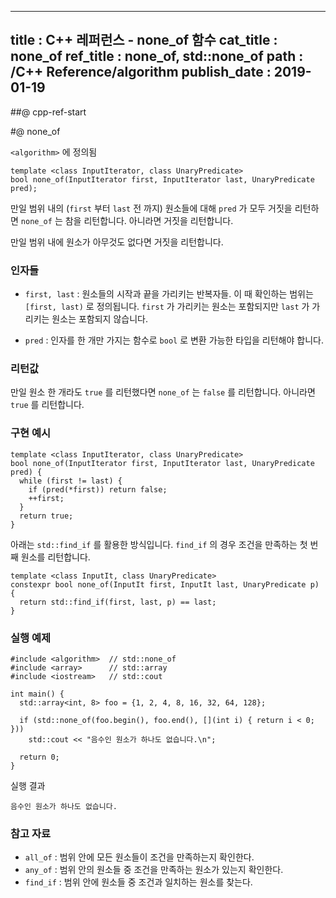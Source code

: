 ----------------
title : C++ 레퍼런스 - none_of 함수
cat_title : none_of
ref_title : none_of, std::none_of
path : /C++ Reference/algorithm
publish_date : 2019-01-19
----------------

##@ cpp-ref-start

#@ none_of

`<algorithm>` 에 정의됨

```cpp-formatted
template <class InputIterator, class UnaryPredicate>
bool none_of(InputIterator first, InputIterator last, UnaryPredicate pred);
```

만일 범위 내의 (`first` 부터 `last` 전 까지) 원소들에 대해 `pred` 가 모두 거짓을 리턴하면 `none_of` 는 참을 리턴합니다. 아니라면 거짓을 리턴합니다.

만일 범위 내에 원소가 아무것도 없다면 거짓을 리턴합니다.

### 인자들

* `first, last` : 원소들의 시작과 끝을 가리키는 반복자들. 이 때 확인하는 범위는 `[first, last)` 로 정의됩니다. `first` 가 가리키는 원소는 포함되지만 `last` 가 가리키는 원소는 포함되지 않습니다.

* `pred` : 인자를 한 개만 가지는 함수로 `bool` 로 변환 가능한 타입을 리턴해야 합니다.

### 리턴값

만일 원소 한 개라도 `true` 를 리턴했다면 `none_of` 는 `false` 를 리턴합니다. 아니라면 `true` 를 리턴합니다.

### 구현 예시

```cpp-formatted
template <class InputIterator, class UnaryPredicate>
bool none_of(InputIterator first, InputIterator last, UnaryPredicate pred) {
  while (first != last) {
    if (pred(*first)) return false;
    ++first;
  }
  return true;
}
```

아래는 `std::find_if` 를 활용한 방식입니다. `find_if` 의 경우 조건을 만족하는 첫 번째 원소를 리턴합니다.

```cpp-formatted
template <class InputIt, class UnaryPredicate>
constexpr bool none_of(InputIt first, InputIt last, UnaryPredicate p) {
  return std::find_if(first, last, p) == last;
}
```

### 실행 예제

```cpp-formatted
#include <algorithm>  // std::none_of
#include <array>      // std::array
#include <iostream>   // std::cout

int main() {
  std::array<int, 8> foo = {1, 2, 4, 8, 16, 32, 64, 128};

  if (std::none_of(foo.begin(), foo.end(), [](int i) { return i < 0; }))
    std::cout << "음수인 원소가 하나도 없습니다.\n";

  return 0;
}
```

실행 결과

```exec
음수인 원소가 하나도 없습니다.
```

### 참고 자료


* `all_of` : 범위 안에 모든 원소들이 조건을 만족하는지 확인한다.
* `any_of` : 범위 안의 원소들 중 조건을 만족하는 원소가 있는지 확인한다.
* `find_if` : 범위 안에 원소들 중 조건과 일치하는 원소를 찾는다.